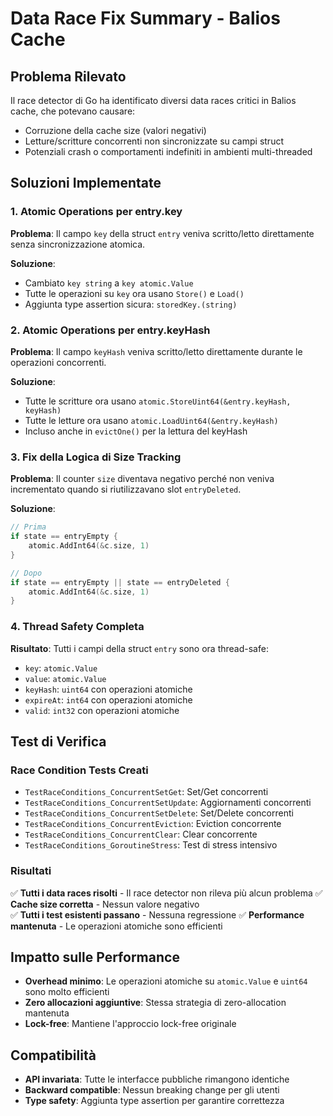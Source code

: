 # Data Race Fix Summary - Balios Cache

## Problema Rilevato
Il race detector di Go ha identificato diversi data races critici in Balios cache, che potevano causare:
- Corruzione della cache size (valori negativi)
- Letture/scritture concorrenti non sincronizzate su campi struct
- Potenziali crash o comportamenti indefiniti in ambienti multi-threaded

## Soluzioni Implementate

### 1. **Atomic Operations per entry.key**
**Problema**: Il campo `key` della struct `entry` veniva scritto/letto direttamente senza sincronizzazione atomica.

**Soluzione**: 
- Cambiato `key string` a `key atomic.Value` 
- Tutte le operazioni su `key` ora usano `Store()` e `Load()`
- Aggiunta type assertion sicura: `storedKey.(string)`

### 2. **Atomic Operations per entry.keyHash**
**Problema**: Il campo `keyHash` veniva scritto/letto direttamente durante le operazioni concorrenti.

**Soluzione**:
- Tutte le scritture ora usano `atomic.StoreUint64(&entry.keyHash, keyHash)`
- Tutte le letture ora usano `atomic.LoadUint64(&entry.keyHash)`
- Incluso anche in `evictOne()` per la lettura del keyHash

### 3. **Fix della Logica di Size Tracking**
**Problema**: Il counter `size` diventava negativo perché non veniva incrementato quando si riutilizzavano slot `entryDeleted`.

**Soluzione**:
```go
// Prima
if state == entryEmpty {
    atomic.AddInt64(&c.size, 1)
}

// Dopo  
if state == entryEmpty || state == entryDeleted {
    atomic.AddInt64(&c.size, 1)
}
```

### 4. **Thread Safety Completa**
**Risultato**: Tutti i campi della struct `entry` sono ora thread-safe:
- `key`: `atomic.Value`
- `value`: `atomic.Value`  
- `keyHash`: `uint64` con operazioni atomiche
- `expireAt`: `int64` con operazioni atomiche
- `valid`: `int32` con operazioni atomiche

## Test di Verifica

### Race Condition Tests Creati
- `TestRaceConditions_ConcurrentSetGet`: Set/Get concorrenti
- `TestRaceConditions_ConcurrentSetUpdate`: Aggiornamenti concorrenti  
- `TestRaceConditions_ConcurrentSetDelete`: Set/Delete concorrenti
- `TestRaceConditions_ConcurrentEviction`: Eviction concorrente
- `TestRaceConditions_ConcurrentClear`: Clear concorrente
- `TestRaceConditions_GoroutineStress`: Test di stress intensivo

### Risultati
✅ **Tutti i data races risolti** - Il race detector non rileva più alcun problema
✅ **Cache size corretta** - Nessun valore negativo  
✅ **Tutti i test esistenti passano** - Nessuna regressione
✅ **Performance mantenuta** - Le operazioni atomiche sono efficienti

## Impatto sulle Performance
- **Overhead minimo**: Le operazioni atomiche su `atomic.Value` e `uint64` sono molto efficienti
- **Zero allocazioni aggiuntive**: Stessa strategia di zero-allocation mantenuta
- **Lock-free**: Mantiene l'approccio lock-free originale

## Compatibilità
- **API invariata**: Tutte le interfacce pubbliche rimangono identiche
- **Backward compatible**: Nessun breaking change per gli utenti
- **Type safety**: Aggiunta type assertion per garantire correttezza